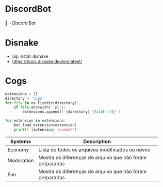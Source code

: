 # DiscordBot
🤖・Discord Bot

# Disnake 
* pip install disnake <br>
* https://docs.disnake.dev/en/latest/

# Cogs

```py
extensions = []
directory = 'cogs'
for file in os.listdir(directory):
    if file.endswith('.py'):
        extensions.append(f'{directory}.{file[:-3]}')

for extension in extensions:
    bot.load_extension(extension)
    print(f'{extension} loaded!')
```


| Systems | Description |
| --- | --- |
| Economy | Lista de todos os arquivos modificados ou novos |
| Moderation | Mostra as diferenças do arquivo que não foram preparadas |
| Fun | Mostra as diferenças do arquivo que não foram preparadas |
